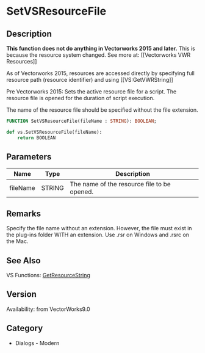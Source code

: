 # SetVSResourceFile

## Description
<b>This function does not do anything in Vectorworks 2015 and later.</b> This is because the resource system changed. See more at: [[Vectorworks VWR Resources]]

As of Vectorworks 2015, resources are accessed directly by specifying full resource path (resource identifier) and using [[VS:GetVWRString]]

Pre Vectorworks 2015:
Sets the active resource file for a script. The resource file is opened for the duration of script execution.

The name of the resource file should be specified without the file extension.

```pascal
FUNCTION SetVSResourceFile(fileName : STRING): BOOLEAN;
```

```python
def vs.SetVSResourceFile(fileName):
    return BOOLEAN
```

## Parameters
|Name|Type|Description|
|---|---|---|
|fileName|STRING|The name of the resource file to be opened.|

## Remarks
Specify the file name without an extension. However, the file must exist in the plug-ins folder WITH an extension. Use .rsr on Windows and .rsrc on the Mac.

## See Also
VS Functions:
[GetResourceString](GetResourceString.md)

## Version
Availability: from VectorWorks9.0

## Category
* Dialogs - Modern

